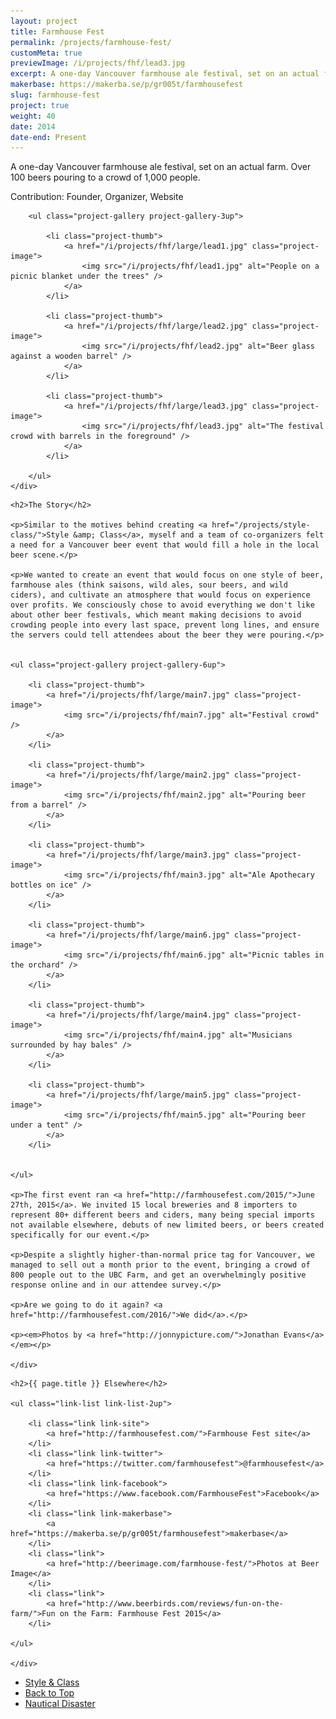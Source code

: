 ```yaml
---
layout: project
title: Farmhouse Fest
permalink: /projects/farmhouse-fest/
customMeta: true
previewImage: /i/projects/fhf/lead3.jpg
excerpt: A one-day Vancouver farmhouse ale festival, set on an actual farm. Over 100 beers pouring to a crowd of 1,000 people.
makerbase: https://makerba.se/p/gr005t/farmhousefest
slug: farmhouse-fest
project: true
weight: 40
date: 2014
date-end: Present
---
```


<section id="summary" class="project-section">
	<div class="wrap">
		<div class="project-summary">
			<p>A one-day Vancouver farmhouse ale festival, set on an actual farm. Over 100 beers pouring to a crowd of 1,000 people.</p>
			<p class="project-role">Contribution: Founder, Organizer, Website</p>
		</div>

		<ul class="project-gallery project-gallery-3up">

			<li class="project-thumb">
				<a href="/i/projects/fhf/large/lead1.jpg" class="project-image">
					<img src="/i/projects/fhf/lead1.jpg" alt="People on a picnic blanket under the trees" />
				</a>
			</li>

			<li class="project-thumb">
				<a href="/i/projects/fhf/large/lead2.jpg" class="project-image">
					<img src="/i/projects/fhf/lead2.jpg" alt="Beer glass against a wooden barrel" />
				</a>
			</li>

			<li class="project-thumb">
				<a href="/i/projects/fhf/large/lead3.jpg" class="project-image">
					<img src="/i/projects/fhf/lead3.jpg" alt="The festival crowd with barrels in the foreground" />
				</a>
			</li>

		</ul>
	</div>
</section>

<section id="story" class="project-section project-story">
	<div class="wrap">

	<h2>The Story</h2>

	<p>Similar to the motives behind creating <a href="/projects/style-class/">Style &amp; Class</a>, myself and a team of co-organizers felt a need for a Vancouver beer event that would fill a hole in the local beer scene.</p>

	<p>We wanted to create an event that would focus on one style of beer, farmhouse ales (think saisons, wild ales, sour beers, and wild ciders), and cultivate an atmosphere that would focus on experience over profits. We consciously chose to avoid everything we don't like about other beer festivals, which meant making decisions to avoid crowding people into every last space, prevent long lines, and ensure the servers could tell attendees about the beer they were pouring.</p>


	<ul class="project-gallery project-gallery-6up">

		<li class="project-thumb">
			<a href="/i/projects/fhf/large/main7.jpg" class="project-image">
				<img src="/i/projects/fhf/main7.jpg" alt="Festival crowd" />
			</a>
		</li>

		<li class="project-thumb">
			<a href="/i/projects/fhf/large/main2.jpg" class="project-image">
				<img src="/i/projects/fhf/main2.jpg" alt="Pouring beer from a barrel" />
			</a>
		</li>

		<li class="project-thumb">
			<a href="/i/projects/fhf/large/main3.jpg" class="project-image">
				<img src="/i/projects/fhf/main3.jpg" alt="Ale Apothecary bottles on ice" />
			</a>
		</li>

		<li class="project-thumb">
			<a href="/i/projects/fhf/large/main6.jpg" class="project-image">
				<img src="/i/projects/fhf/main6.jpg" alt="Picnic tables in the orchard" />
			</a>
		</li>

		<li class="project-thumb">
			<a href="/i/projects/fhf/large/main4.jpg" class="project-image">
				<img src="/i/projects/fhf/main4.jpg" alt="Musicians surrounded by hay bales" />
			</a>
		</li>

		<li class="project-thumb">
			<a href="/i/projects/fhf/large/main5.jpg" class="project-image">
				<img src="/i/projects/fhf/main5.jpg" alt="Pouring beer under a tent" />
			</a>
		</li>


	</ul>

	<p>The first event ran <a href="http://farmhousefest.com/2015/">June 27th, 2015</a>. We invited 15 local breweries and 8 importers to represent 80+ different beers and ciders, many being special imports not available elsewhere, debuts of new limited beers, or beers created specifically for our event.</p>

	<p>Despite a slightly higher-than-normal price tag for Vancouver, we managed to sell out a month prior to the event, bringing a crowd of 800 people out to the UBC Farm, and get an overwhelmingly positive response online and in our attendee survey.</p>

	<p>Are we going to do it again? <a href="http://farmhousefest.com/2016/">We did</a>.</p>

	<p><em>Photos by <a href="http://jonnypicture.com/">Jonathan Evans</a></em></p>

	</div>
</section>


<section id="elsewhere" class="project-section project-elsewhere">
	<div class="wrap">

	<h2>{{ page.title }} Elsewhere</h2>

	<ul class="link-list link-list-2up">

		<li class="link link-site">
			<a href="http://farmhousefest.com/">Farmhouse Fest site</a>
		</li>
		<li class="link link-twitter">
			<a href="https://twitter.com/farmhousefest">@farmhousefest</a>
		</li>
		<li class="link link-facebook">
			<a href="https://www.facebook.com/FarmhouseFest">Facebook</a>
		</li>
		<li class="link link-makerbase">
			<a href="https://makerba.se/p/gr005t/farmhousefest">makerbase</a>
		</li>
		<li class="link">
			<a href="http://beerimage.com/farmhouse-fest/">Photos at Beer Image</a>
		</li>
		<li class="link">
			<a href="http://www.beerbirds.com/reviews/fun-on-the-farm/">Fun on the Farm: Farmhouse Fest 2015</a>
		</li>

	</ul>

	</div>
</section>


<section class="project-nav">
	<ul>
		<li class="project-prev">
			<a href="/projects/style-class/" class="link">
				Style &amp; Class
			</a>
		</li>
		<li class="project-top">
			<a href="#top" class="link">
				Back to Top
			</a>
		</li>
		<li class="project-next">
			<a href="/projects/nautical-disaster/" class="link">
				Nautical Disaster
			</a>
		</li>
	</ul>
</section>
